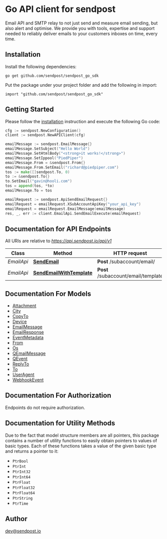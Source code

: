 # Go API client for sendpost

Email API and SMTP relay to not just send and measure email sending, but also alert and optimise. We provide you with tools, expertise and support needed to reliably deliver emails to your customers inboxes on time, every time.

## Installation

Install the following dependencies:

```shell
go get github.com/sendpost/sendpost_go_sdk
```

Put the package under your project folder and add the following in import:

```golang
import "github.com/sendpost/sendpost_go_sdk"
```

## Getting Started

Please follow the [installation](#installation) instruction and execute the following Go code:

```go
cfg := sendpost.NewConfiguration()
client := sendpost.NewAPIClient(cfg)

emailMessage := sendpost.EmailMessage{}
emailMessage.SetSubject("Hello World")
emailMessage.SetHtmlBody("<strong>it works!</strong>")
emailMessage.SetIppool("PiedPiper")
emailMessage.From = &sendpost.From{}
emailMessage.From.SetEmail("richard@piedpiper.com")
tos := make([]sendpost.To, 0)
to := &sendpost.To{}
to.SetEmail("gavin@hooli.com")
tos = append(tos, *to)
emailMessage.To = tos

emailRequest := sendpost.ApiSendEmailRequest{}
emailRequest = emailRequest.XSubAccountApiKey("your_api_key")
emailRequest = emailRequest.EmailMessage(emailMessage)
res, _, err := client.EmailApi.SendEmailExecute(emailRequest)
```

## Documentation for API Endpoints

All URIs are relative to *https://api.sendpost.io/api/v1*

Class | Method | HTTP request | Description
------------ | ------------- | ------------- | -------------
*EmailApi* | [**SendEmail**](docs/EmailApi.md#sendemail) | **Post** /subaccount/email/ | 
*EmailApi* | [**SendEmailWithTemplate**](docs/EmailApi.md#sendemailwithtemplate) | **Post** /subaccount/email/template | 


## Documentation For Models

 - [Attachment](docs/Attachment.md)
 - [City](docs/City.md)
 - [CopyTo](docs/CopyTo.md)
 - [Device](docs/Device.md)
 - [EmailMessage](docs/EmailMessage.md)
 - [EmailResponse](docs/EmailResponse.md)
 - [EventMetadata](docs/EventMetadata.md)
 - [From](docs/From.md)
 - [Os](docs/Os.md)
 - [QEmailMessage](docs/QEmailMessage.md)
 - [QEvent](docs/QEvent.md)
 - [ReplyTo](docs/ReplyTo.md)
 - [To](docs/To.md)
 - [UserAgent](docs/UserAgent.md)
 - [WebhookEvent](docs/WebhookEvent.md)


## Documentation For Authorization

Endpoints do not require authorization.


## Documentation for Utility Methods

Due to the fact that model structure members are all pointers, this package contains
a number of utility functions to easily obtain pointers to values of basic types.
Each of these functions takes a value of the given basic type and returns a pointer to it:

* `PtrBool`
* `PtrInt`
* `PtrInt32`
* `PtrInt64`
* `PtrFloat`
* `PtrFloat32`
* `PtrFloat64`
* `PtrString`
* `PtrTime`

## Author

dev@sendpost.io
